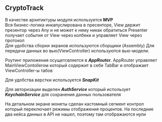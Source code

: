 ## CryptoTrack

В качестве архитиктуры модуля используется **MVP**  
Вся бизнес-логика инкапуслирована в пресенторе, View держит презентор через Any и не может к нему никак обратиться Presenter получает события от View через колбеки и управляет View через протокол  
Для удобства сборки экранов используются сборщики (Assembly)
Для передачи данных во вью(ViewController) используются вью-модели.

Роутинг приложения осущетсвляется в ***AppRouter***.
AppRouter управляет MainViewContollerом который содержит в себе TabBar и отображает ViewController-ы табов 

Для удобства верстки используется ***SnapKit***

Для авторизации выделен ***AuthService*** который использует ***KeychainService*** для сохранения данных пользователя

На детальном экране монеты сделан кастомный сегмент контрол который переключает режимы отображения процентов. На последние два кейса данных в API не нашел, поэтому там отображаются нули
